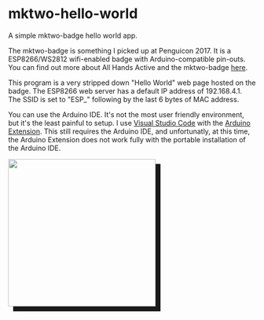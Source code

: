 # mktwo-hello-world
A simple mktwo-badge hello world app.

The mktwo-badge is something I picked up at Penguicon 2017. It is a ESP8266/WS2812 wifi-enabled badge with Arduino-compatible pin-outs.  
You can find out more about All Hands Active and the mktwo-badge [here](https://github.com/allhandsactive/mktwo-badge).  

This program is a very stripped down "Hello World" web page hosted on the badge. The ESP8266 web server has a default IP address of 192.168.4.1. The SSID is set to "ESP_" following by the last 6 bytes of MAC address.

You can use the Arduino IDE. It's not the most user friendly environment, but it's the least painful to setup. I use [Visual Studio Code](https://code.visualstudio.com/) with the [Arduino Extension](https://marketplace.visualstudio.com/items?itemName=vsciot-vscode.vscode-arduino). This still requires the Arduino IDE, and unfortunatly, at this time, the Arduino Extension does not work fully with the portable installation of the Arduino IDE. 

<img align="left" width="300" style="box-shadow: 10px 10px" src="https://github.com/eric-john-miller/mktwo-hello-world/blob/master/IMG_8124.PNG">

